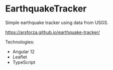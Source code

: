 # EarthquakeTracker
Simple earthquake tracker using data from USGS.

https://arsforza.github.io/earthquake-tracker/

Technologies:
- Angular 12
- Leaflet
- TypeScript
